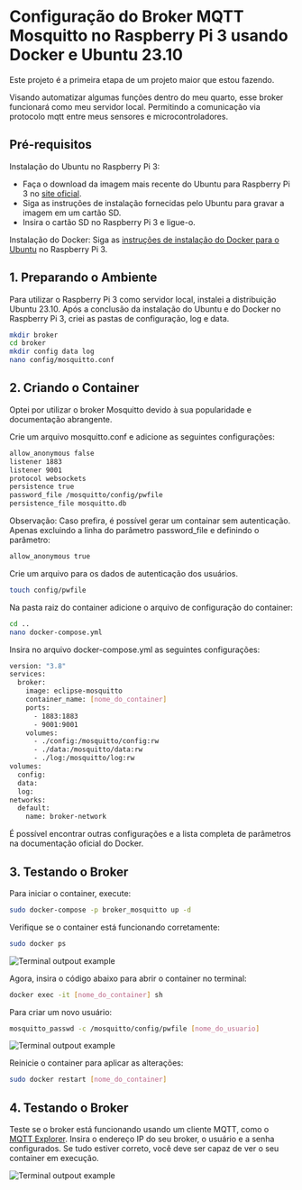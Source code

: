 # Configuração do Broker MQTT Mosquitto no Raspberry Pi 3 usando Docker e Ubuntu 23.10

Este projeto é a primeira etapa de um projeto maior que estou fazendo.

Visando automatizar algumas funções dentro do meu quarto, esse broker funcionará como meu servidor local. Permitindo a comunicação via protocolo mqtt entre meus sensores e microcontroladores.

## Pré-requisitos

Instalação do Ubuntu no Raspberry Pi 3:

- Faça o download da imagem mais recente do Ubuntu para Raspberry Pi 3 no [site oficial](https://ubuntu.com/download/raspberry-pi).
- Siga as instruções de instalação fornecidas pelo Ubuntu para gravar a imagem em um cartão SD.
- Insira o cartão SD no Raspberry Pi 3 e ligue-o.

Instalação do Docker:
    Siga as [instruções de instalação do Docker para o Ubuntu](https://docs.docker.com/engine/install/ubuntu/) no Raspberry Pi 3.

## 1. Preparando o Ambiente

Para utilizar o Raspberry Pi 3 como servidor local, instalei a distribuição Ubuntu 23.10. Após a conclusão da instalação do Ubuntu e do Docker no Raspberry Pi 3, criei as pastas de configuração, log e data.

```bash
mkdir broker
cd broker
mkdir config data log
nano config/mosquitto.conf
```

## 2. Criando o Container

Optei por utilizar o broker Mosquitto devido à sua popularidade e documentação abrangente.

Crie um arquivo mosquitto.conf e adicione as seguintes configurações:
```bash
allow_anonymous false
listener 1883
listener 9001
protocol websockets
persistence true
password_file /mosquitto/config/pwfile
persistence_file mosquitto.db
````
Observação: Caso prefira, é possível gerar um containar sem autenticação. Apenas excluindo a linha do parâmetro password_file e definindo o parâmetro:
```bash 
allow_anonymous true
````
Crie um arquivo para os dados de autenticação dos usuários.

```bash 
touch config/pwfile
````
Na pasta raiz do container adicione o arquivo de configuração do container:

```bash 
cd ..
nano docker-compose.yml
````

Insira no arquivo docker-compose.yml as seguintes configurações:

```bash 
version: "3.8"
services:
  broker:
    image: eclipse-mosquitto
    container_name: [nome_do_container]
    ports:
      - 1883:1883
      - 9001:9001
    volumes:
      - ./config:/mosquitto/config:rw
      - ./data:/mosquitto/data:rw
      - ./log:/mosquitto/log:rw
volumes:
  config:
  data:
  log:
networks:
  default:
    name: broker-network
````

É possível encontrar outras configurações e a lista completa de parâmetros na documentação oficial do Docker.

## 3. Testando o Broker

Para iniciar o container, execute:

```bash 
sudo docker-compose -p broker_mosquitto up -d
````

Verifique se o container está funcionando corretamente:

```bash 
sudo docker ps
````
![Terminal outpout example](images/dockerPS.PNG)

Agora, insira o código abaixo para abrir o container no terminal:

```bash 
docker exec -it [nome_do_container] sh
````
Para criar um novo usuário:

```bash 
mosquitto_passwd -c /mosquitto/config/pwfile [nome_do_usuario]
````

![Terminal outpout example](images/admin.PNG)

Reinicie o container para aplicar as alterações:

```bash 
sudo docker restart [nome_do_container]
````
## 4. Testando o Broker
Teste se o broker está funcionando usando um cliente MQTT, como o [MQTT Explorer](http://mqtt-explorer.com). Insira o endereço IP do seu broker, o usuário e a senha configurados. Se tudo estiver correto, você deve ser capaz de ver o seu container em execução.

![Terminal outpout example](images/mqttExplorer.PNG)





